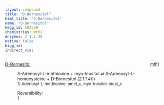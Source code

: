 ```yaml
---
layout: compound
title: "D-Bornesitol"
html_title: "D-Bornesitol"
name: "D-Bornesitol"
kegg_id: C03659
chemistries: mth1
enzymes: 2.1.1.40
native: false
bigg_id: 
indirect_via: 
---
```

<dl><dt class='rs-product'><a href='/compounds/C03659' class='link-dark' data-bs-toggle='tooltip' data-bs-html='true' data-bs-title='KEGG: C03659'>D-Bornesitol</a><span style='float: right; max-width: 40%'><a href='/chemistries/mth1' class='link-dark opacity-50' style='font-size: small; word-wrap: anywhere;'>mth1</a></span></dt><dd><p>S-Adenosyl-L-methionine + myo-Inositol &#8644; S-Adenosyl-L-homocysteine + D-Bornesitol (<i>2.1.1.40</i>)<br /><span style='font-size: small;'><span data-bs-toggle='tooltip' data-bs-html='true' data-bs-title='KEGG: C00019'>S-Adenosyl-L-methionine</span>: amet_c, <span data-bs-toggle='tooltip' data-bs-html='true' data-bs-title='KEGG: C00137'>myo-Inositol</span>: inost_c</span><br /><div class="reversibility_info">Reversibility: <div class="progress"><div class="progress-bar bg-light" role="progressbar" style="width: 100%" aria-valuenow="0" aria-valuemin="0" aria-valuemax="100"></div></div><span>?</span><div class="progress"><div class="progress-bar bg-light" role="progressbar" style="width: 100%" aria-valuenow="0" aria-valuemin="0" aria-valuemax="10"></div></div></div></p><dl></dl></dd></dl>